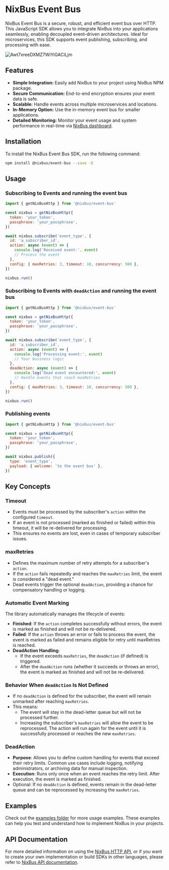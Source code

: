 # NixBus Event Bus

NixBus Event Bus is a secure, robust, and efficient event bus over HTTP. This JavaScript SDK allows you to integrate NixBus into your applications seamlessly, enabling decoupled event-driven architectures. Ideal for microservices, this SDK supports event publishing, subscribing, and processing with ease.

![Awt7xreeDXMZ7WiYiGACiLjm](https://github.com/user-attachments/assets/9ed8978a-3f3f-4280-8ea9-4d3bcd09af2d)

## Features

- **Simple Integration:** Easily add NixBus to your project using NixBus NPM package.
- **Secure Communication:** End-to-end encryption ensures your event data is safe.
- **Scalable:** Handle events across multiple microservices and locations.
- **In-Memory Option:** Use the in-memory event bus for smaller applications.
- **Detailed Monitoring:** Monitor your event usage and system performance in real-time via [NixBus dashboard](https://nixbus.com/dashboard).

## Installation

To install the NixBus Event Bus SDK, run the following command:

```bash
npm install @nixbus/event-bus --save -E
```

## Usage

### Subscribing to Events and running the event bus

```javascript
import { getNixBusHttp } from '@nixbus/event-bus'

const nixbus = getNixBusHttp({
  token: 'your_token',
  passphrase: 'your_passphrase',
})

await nixbus.subscribe('event_type', {
  id: 'a_subscriber_id',
  action: async (event) => {
    console.log('Received event:', event)
    // Process the event
  },
  config: { maxRetries: 3, timeout: 10, concurrency: 500 },
})

nixbus.run()
```

### Subscribing to Events with `deadAction` and running the event bus

```javascript
import { getNixBusHttp } from '@nixbus/event-bus'

const nixbus = getNixBusHttp({
  token: 'your_token',
  passphrase: 'your_passphrase',
})

await nixbus.subscribe('event_type', {
  id: 'a_subscriber_id',
  action: async (event) => {
    console.log('Processing event:', event)
    // Your business logic
  },
  deadAction: async (event) => {
    console.log('Dead event encountered:', event)
    // Handle events that reach maxRetries
  },
  config: { maxRetries: 3, timeout: 10, concurrency: 500 },
})

nixbus.run()
```

### Publishing events

```javascript
import { getNixBusHttp } from '@nixbus/event-bus'

const nixbus = getNixBusHttp({
  token: 'your_token',
  passphrase: 'your_passphrase',
})

await nixbus.publish({
  type: 'event_type',
  payload: { welcome: 'to the event bus' },
})
```

## Key Concepts

### Timeout

- Events must be processed by the subscriber's `action` within the configured `timeout`.
- If an event is not processed (marked as finished or failed) within this timeout, it will be re-delivered for processing.
- This ensures no events are lost, even in cases of temporary subscriber issues.

### maxRetries

- Defines the maximum number of retry attempts for a subscriber's `action`.
- If the `action` fails repeatedly and reaches the `maxRetries` limit, the event is considered a "dead event."
- Dead events trigger the optional `deadAction`, providing a chance for compensatory handling or logging.

### Automatic Event Marking

The library automatically manages the lifecycle of events:

- **Finished**: If the `action` completes successfully without errors, the event is marked as finished and will not be re-delivered.
- **Failed**: If the `action` throws an error or fails to process the event, the event is marked as failed and remains eligible for retry until maxRetries is reached.
- **DeadAction Handling**:
  - If the event exceeds `maxRetries`, the `deadAction` (if defined) is triggered.
  - After the `deadAction` runs (whether it succeeds or throws an error), the event is marked as finished and will not be re-delivered.

### Behavior When `deadAction` Is Not Defined

- If no `deadAction` is defined for the subscriber, the event will remain unmarked after reaching `maxRetries`.
- This means:
  - The event will stay in the dead-letter queue but will not be processed further.
  - Increasing the subscriber's `maxRetries` will allow the event to be reprocessed. The action will run again for the event until it is successfully processed or reaches the new `maxRetries`.

### DeadAction

- **Purpose**: Allows you to define custom handling for events that exceed their retry limits. Common use cases include logging, notifying administrators, or archiving data for manual inspection.
- **Execution**: Runs only once when an event reaches the retry limit. After execution, the event is marked as finished.
- Optional: If no `deadAction` is defined, events remain in the dead-letter queue and can be reprocessed by increasing the `maxRetries`.

## Examples

Check out the [examples folder](/examples) for more usage examples. These examples can help you test and understand how to implement NixBus in your projects.

## API Documentation

For more detailed information on using the [NixBus HTTP API](https://nixbus.com/api), or if you want to create your own implementation or build SDKs in other languages, please refer to [NixBus API documentation](https://nixbus.com/api).
